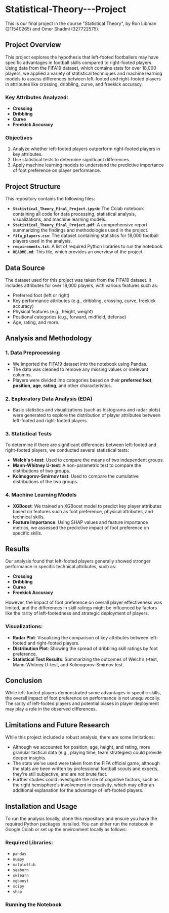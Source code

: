 # Statistical-Theory---Project
This is our final project in the course "Statistical Theory", by Ron Libman (211540265) and Omer Shadmi (327722575). 

## Project Overview

This project explores the hypothesis that left-footed footballers may have specific advantages in football skills compared to right-footed players. Using data from the FIFA19 dataset, which contains stats for over 18,000 players, we applied a variety of statistical techniques and machine learning models to assess differences between left-footed and right-footed players in attributes like crossing, dribbling, curve, and freekick accuracy.

### Key Attributes Analyzed:
- **Crossing**
- **Dribbling**
- **Curve**
- **Freekick Accuracy**

### Objectives
1. Analyze whether left-footed players outperform right-footed players in key attributes.
2. Use statistical tests to determine significant differences.
3. Apply machine learning models to understand the predictive importance of foot preference on player performance.

## Project Structure

This repository contains the following files:
- **`Statistical_Theory_Final_Project.ipynb`**: The Colab notebook containing all code for data processing, statistical analysis, visualizations, and machine learning models.
- **`Statistical_Theory_Final_Project.pdf`**: A comprehensive report summarizing the findings and methodologies used in the project.
- **`fifa_players.csv`**: The dataset containing statistics for 18,000 football players used in the analysis.
- **`requirements.txt`**: A list of required Python libraries to run the notebook.
- **`README.md`**: This file, which provides an overview of the project.


## Data Source

The dataset used for this project was taken from the FIFA19 dataset. It includes attributes for over 18,000 players, with various features such as:
- Preferred foot (left or right)
- Key performance attributes (e.g., dribbling, crossing, curve, freekick accuracy)
- Physical features (e.g., height, weight)
- Positional categories (e.g., forward, midfield, defense)
- Age, rating, and more.

## Analysis and Methodology

### 1. **Data Preprocessing**
   - We imported the FIFA19 dataset into the notebook using Pandas.
   - The data was cleaned to remove any missing values or irrelevant columns.
   - Players were divided into categories based on their **preferred foot**, **position**, **age**, **rating**, and other characteristics.
   
### 2. **Exploratory Data Analysis (EDA)**
   - Basic statistics and visualizations (such as histograms and radar plots) were generated to explore the distribution of player attributes between left-footed and right-footed players.

### 3. **Statistical Tests**
   To determine if there are significant differences between left-footed and right-footed players, we conducted several statistical tests:
   - **Welch's t-test**: Used to compare the means of two independent groups.
   - **Mann-Whitney U-test**: A non-parametric test to compare the distributions of two groups.
   - **Kolmogorov-Smirnov test**: Used to compare the cumulative distributions of the two groups.

### 4. **Machine Learning Models**
   - **XGBoost**: We trained an XGBoost model to predict key player attributes based on features such as foot preference, physical attributes, and technical skills.
   - **Feature Importance**: Using SHAP values and feature importance metrics, we assessed the predictive impact of foot preference on specific skills.

## Results

Our analysis found that left-footed players generally showed stronger performance in specific technical attributes, such as:
- **Crossing**
- **Dribbling**
- **Curve**
- **Freekick Accuracy**

However, the impact of foot preference on overall player effectiveness was limited, and the differences in skill ratings might be influenced by factors like the rarity of left-footedness and strategic deployment of players.

### Visualizations:
- **Radar Plot**: Visualizing the comparison of key attributes between left-footed and right-footed players.
- **Distribution Plot**: Showing the spread of dribbling skill ratings by foot preference.
- **Statistical Test Results**: Summarizing the outcomes of Welch’s t-test, Mann-Whitney U-test, and Kolmogorov-Smirnov test.

## Conclusion

While left-footed players demonstrated some advantages in specific skills, the overall impact of foot preference on performance is not unequivocally. The rarity of left-footed players and potential biases in player deployment may play a role in the observed differences.

## Limitations and Future Research

While this project included a robust analysis, there are some limitations:
- Although we accounted for position, age, height, and rating, more granular tactical data (e.g., playing time, team strategies) could provide deeper insights.
- The stats we've used were taken from the FIFA official game, although the stats are been written by professional football scouts and experts, they're still subjective, and are not brute fact. 
- Further studies could investigate the role of cognitive factors, such as the right hemisphere's involvement in creativity, which may offer an additional explanation for the advantage of left-footed players.

## Installation and Usage

To run the analysis locally, clone this repository and ensure you have the required Python packages installed. You can either run the notebook in Google Colab or set up the environment locally as follows:

### Required Libraries:
- `pandas`
- `numpy`
- `matplotlib`
- `seaborn`
- `sklearn`
- `xgboost`
- `scipy`
- `shap`

### Running the Notebook

